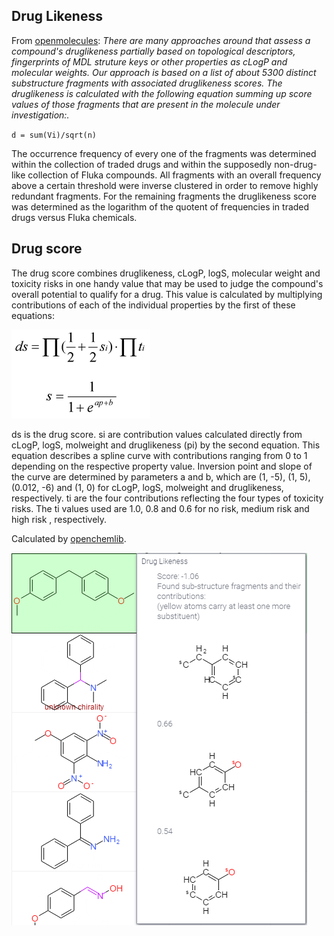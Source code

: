 <!-- TITLE: Drug Likeness -->

## Drug Likeness

From [openmolecules](http://www.openmolecules.org/properties/properties.html#druglikeness): 
_There are many approaches around that assess a compound's druglikeness partially based on 
topological descriptors, fingerprints of MDL struture keys or other properties as cLogP 
and molecular weights. Our approach is based on a list of about 5300 distinct substructure 
fragments with associated druglikeness scores. The druglikeness is calculated with the 
following equation summing up score values of those fragments that are present in the 
molecule under investigation:._

`d = sum(Vi)/sqrt(n)`

The occurrence frequency of every one of the fragments was determined within the collection of 
traded drugs and within the supposedly non-drug-like collection of Fluka compounds. All 
fragments with an overall frequency above a certain threshold were inverse clustered in order 
to remove highly redundant fragments. For the remaining fragments the druglikeness score was 
determined as the logarithm of the quotent of frequencies in traded drugs versus Fluka chemicals.

## Drug score

The drug score combines druglikeness, cLogP, logS, molecular weight and toxicity risks in one 
handy value that may be used to judge the compound's overall potential to qualify for a drug. 
This value is calculated by multiplying contributions of each of the individual properties by 
the first of these equations:

![Drug score formula](../../../uploads/formulas/drug-score-formula.png "Drug likeness score")

ds is the drug score. si are contribution values calculated directly from cLogP, logS, 
molweight and druglikeness (pi) by the second equation. This equation describes a spline 
curve with contributions ranging from 0 to 1 depending on the respective property value. 
Inversion point and slope of the curve are determined by parameters a and b, which are 
(1, -5), (1, 5), (0.012, -6) and (1, 0) for cLogP, logS, molweight and druglikeness, 
respectively. ti are the four contributions reflecting the four types of toxicity risks. 
The ti values used are 1.0, 0.8 and 0.6 for no risk, medium risk and high risk , respectively.

Calculated by [openchemlib](https://github.com/Actelion/openchemlib).

![Drug likeness](../../../uploads/chem/drug-likeness-panel.png "Toxicity")
